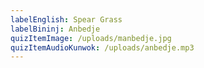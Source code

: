```yaml
---
labelEnglish: Spear Grass
labelBininj: Anbedje
quizItemImage: /uploads/manbedje.jpg
quizItemAudioKunwok: /uploads/anbedje.mp3
---
```


